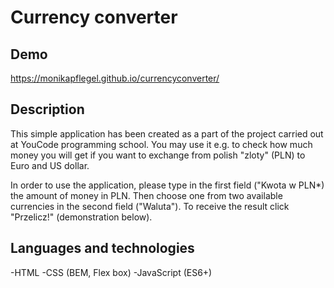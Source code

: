 # Currency converter
## Demo
https://monikapflegel.github.io/currencyconverter/
## Description
This simple application has been created as a part of the project carried out at YouCode programming school.
You may use it e.g. to check how much money you will get if you want to exchange from polish "zloty" (PLN) to Euro and US dollar.

In order to use the application, please type in the first field ("Kwota w PLN*) the amount of money in PLN.
Then choose one from two available currencies in the second field ("Waluta"). To receive the result click "Przelicz!" (demonstration below).

## Languages and technologies
-HTML 
-CSS (BEM, Flex box)
-JavaScript (ES6+)
